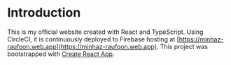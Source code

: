 # Introduction

This is my official website created with React and TypeScript. Using CircleCI, it is continuously deployed to Firebase hosting at [https://minhaz-raufoon.web.app](https://minhaz-raufoon.web.app). This project was bootstrapped with [Create React App](https://github.com/facebook/create-react-app).

